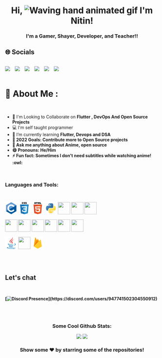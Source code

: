 <h1 align="center"> Hi, <img src="https://raw.githubusercontent.com/nixin72/nixin72/master/wave.gif" 
         alt="Waving hand animated gif"
         height="45"
         width="45" /> I'm Nitin!</h1>
<h3 align="center">I'm a Gamer, Shayer, Developer, and Teacher!!</h3>	 
	 
## 🌐 Socials
<br/>
<a href="https://twitter.com/intent/user?screen_name=nitinn787">
  <img align="left" width="32px" src="https://logodownload.org/wp-content/uploads/2014/09/twitter-logo-6.png" />
</a>
<a href="https://linkedin.com/in/nitin787">
  <img align="left" width="32px" src="https://cdn-icons-png.flaticon.com/512/174/174857.png"  />
</a>
<a href="mailto:nitinsharmaa787@gmail.com">
  <img align="left" width="32px" src="https://cdn-icons-png.flaticon.com/512/281/281769.png" />
</a>
<a href="https://instagram.com/nitin787_/">
  <img align="left" width="32px" src="https://upload.wikimedia.org/wikipedia/commons/thumb/a/a5/Instagram_icon.png/1024px-Instagram_icon.png" />
</a>
<a href="https://www.youtube.com/c/MrBioNik">
  <img align="left" width="32px" src="https://i.pinimg.com/originals/46/02/cb/4602cbc18967da9c1eba7452905cd99b.png" />
</a>
<a href="https://discord.com/users/947741502304550912">
  <img align="left" width="32px" src="https://cdn-icons-png.flaticon.com/512/2111/2111370.png" />
</a>

<br/>
<br/>

# 💫 About Me :

<br/>

<div>
  <ul>
    <li>👯 I'm Looking to Collaborate on  <b>Flutter , DevOps And Open Source Projects</b></li>
    <li>💻 I'm self taught programmer</li>
    <li>🌱 I’m currently learning <b>Flutter, Devops and DSA<b></li>
    <li>🥅 2022 Goals: Contribute more to Open Source projects</li>
    <li>💬 Ask me anything about Anime, open source</li>
    <li>😄 Pronouns: He/Him</li>
    <li>⚡ Fun fact: Sometimes I don't need subtitles while watching anime! :owl:</li>
</ul> 
</div>

<br />
<h3 align="left">Languages and Tools:</h3> 
<br/>
<p align="left">
<code><img height="40" width="40" src="https://raw.githubusercontent.com/devicons/devicon/master/icons/c/c-original.svg"></code> 
<code><img height="40" width="40" src="https://raw.githubusercontent.com/devicons/devicon/master/icons/css3/css3-original-wordmark.svg"></code> 
<code><img height="40" width="40" src="https://raw.githubusercontent.com/devicons/devicon/master/icons/html5/html5-original-wordmark.svg"></code> 
<code><img height="40" width="40" src="https://raw.githubusercontent.com/devicons/devicon/master/icons/python/python-original.svg"></code>
<code><img height="40" width="40" src="https://upload.wikimedia.org/wikipedia/commons/9/96/Sass_Logo_Color.svg"></code>
<code><img height="40" width="40" src="https://upload.wikimedia.org/wikipedia/commons/a/a7/React-icon.svg"></code>
<code><img height="40" width="40" src="https://upload.wikimedia.org/wikipedia/commons/c/c6/Dart_logo.png"></code>

<code><img height="40" width="40" src="https://upload.wikimedia.org/wikipedia/commons/9/9a/Laravel.svg"></code>
<code><img height="40" width="40" src="https://upload.wikimedia.org/wikipedia/commons/2/27/PHP-logo.svg"></code>
<code><img height="40" width="40" src="https://upload.wikimedia.org/wikipedia/commons/9/93/MongoDB_Logo.svg"></code>
<code><img height="40" width="40" src="https://upload.wikimedia.org/wikipedia/commons/9/91/Octicons-mark-github.svg"></code>
<code><img height="40" width="40" src="https://upload.wikimedia.org/wikipedia/commons/9/9a/Visual_Studio_Code_1.35_icon.svg"></code>
<code><img height="40" width="40" src="https://upload.wikimedia.org/wikipedia/commons/9/9c/IntelliJ_IDEA_Icon.svg"></code>


<code><img height="40" width="40" src="https://raw.githubusercontent.com/devicons/devicon/master/icons/java/java-original.svg"></code>
<code><img height="40" width="40" src="https://upload.wikimedia.org/wikipedia/commons/thumb/3/3f/Git_icon.svg/1024px-Git_icon.svg.png"></code>
<code><img height="40" width="40" src="https://raw.githubusercontent.com/github/explore/80688e429a7d4ef2fca1e82350fe8e3517d3494d/topics/firebase/firebase.png"></code>

<!--END_SECTION:activity-->

</details>

<br />
<br />

## Let's chat

<br/>

[![Discord Presence](https://lanyard-profile-readme.vercel.app/api/947741502304550912?theme=dark&animated=false&hideDiscrim=true&borderRadius=30px&idleMessage=That's%20what%20she%20said,%20Nothing%20you%20idiots%20she's%20dead...)](https://discord.com/users/947741502304550912)

<br/>
<br/>
<div align="center">
 <h3>Some Cool Github Stats:</h3> 
</div>

<p align="center">
  <img width="48%" src="https://github-readme-stats.vercel.app/api?username=nitin-787&show_icons=true&theme=tokyonight" />
  <img width="48%" src="https://github-readme-streak-stats.herokuapp.com/?user=nitin-787&theme=tokyonight" />
</p>

[twitter]: https://twitter.com/nitinn787
[youtube]: https://www.youtube.com/c/MrBioNik
[instagram]: https://www.instagram.com/nitin787_/
[linkedin]: https://www.linkedin.com/in/nitin787/

<div align="center">

### Show some ❤️ by starring some of the repositories!

</div>

